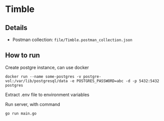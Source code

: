

# Timble

## Details

- Postman collection: `file/Timble.postman_collection.json`

## How to run

Create postgre instance, can use docker
```
docker run --name some-postgres -v postgre-vol:/var/lib/postgresql/data -e POSTGRES_PASSWORD=abc -d -p 5432:5432 postgres
```

Extract .env file to environment variables

Run server, with command 
```
go run main.go
```


